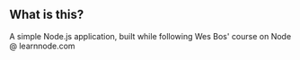 ## What is this?

A simple Node.js application, built while following Wes Bos' course on Node @ learnnode.com
